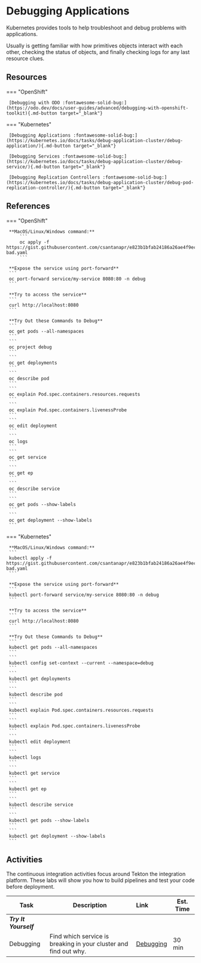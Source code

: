 # Debugging Applications

Kubernetes provides tools to help troubleshoot and debug problems with applications.

Usually is getting familiar with how primitives objects interact with each other, checking the status of objects, and finally checking logs for any last resource clues.

## Resources

=== "OpenShift"

     [Debugging with ODO :fontawesome-solid-bug:](https://odo.dev/docs/user-guides/advanced/debugging-with-openshift-toolkit){.md-button target="_blank"}

=== "Kubernetes"

     [Debugging Applications :fontawesome-solid-bug:](https://kubernetes.io/docs/tasks/debug-application-cluster/debug-application/){.md-button target="_blank"}

     [Debugging Services :fontawesome-solid-bug:](https://kubernetes.io/docs/tasks/debug-application-cluster/debug-service/){.md-button target="_blank"}

     [Debugging Replication Controllers :fontawesome-solid-bug:](https://kubernetes.io/docs/tasks/debug-application-cluster/debug-pod-replication-controller/){.md-button target="_blank"}

## References

=== "OpenShift"

     **MacOS/Linux/Windows command:**
         ```
         oc apply -f https://gist.githubusercontent.com/csantanapr/e823b1bfab24186a26ae4f9ec1ff6091/raw/1e2a0cca964c7b54ce3df2fc3fbf33a232511877/debugk8s-bad.yaml
         ```

     **Expose the service using port-forward**
     ```
     oc port-forward service/my-service 8080:80 -n debug
     ```

     **Try to access the service**
     ```
     curl http://localhost:8080
     ```

     **Try Out these Commands to Debug**
     ```
     oc get pods --all-namespaces
     ```
     ```
     oc project debug
     ```
     ```
     oc get deployments
     ```
     ```
     oc describe pod
     ```
     ```
     oc explain Pod.spec.containers.resources.requests
     ```
     ```
     oc explain Pod.spec.containers.livenessProbe
     ```
     ```
     oc edit deployment
     ```
     ```
     oc logs
     ```
     ```
     oc get service
     ```
     ```
     oc get ep
     ```
     ```
     oc describe service
     ```
     ```
     oc get pods --show-labels
     ```
     ```
     oc get deployment --show-labels
     ```

=== "Kubernetes"

     **MacOS/Linux/Windows command:**
     ```
     kubectl apply -f https://gist.githubusercontent.com/csantanapr/e823b1bfab24186a26ae4f9ec1ff6091/raw/1e2a0cca964c7b54ce3df2fc3fbf33a232511877/debugk8s-bad.yaml
     ```

     **Expose the service using port-forward**
     ```
     kubectl port-forward service/my-service 8080:80 -n debug
     ```

     **Try to access the service**
     ```
     curl http://localhost:8080
     ```

     **Try Out these Commands to Debug**
     ```
     kubectl get pods --all-namespaces
     ```
     ```
     kubectl config set-context --current --namespace=debug
     ```
     ```
     kubectl get deployments
     ```
     ```
     kubectl describe pod
     ```
     ```
     kubectl explain Pod.spec.containers.resources.requests
     ```
     ```
     kubectl explain Pod.spec.containers.livenessProbe
     ```
     ```
     kubectl edit deployment
     ```
     ```
     kubectl logs
     ```
     ```
     kubectl get service
     ```
     ```
     kubectl get ep
     ```
     ```
     kubectl describe service
     ```
     ```
     kubectl get pods --show-labels
     ```
     ```
     kubectl get deployment --show-labels
     ```

## Activities

The continuous integration activities focus around Tekton the integration platform. These labs will show you how to build pipelines and test your code before deployment.

| Task                  | Description                                                      | Link                                                | Est. Time |
| --------------------- | ---------------------------------------------------------------- | :-------------------------------------------------- | --------- |
| **_Try It Yourself_** |                                                                  |                                                     |
| Debugging             | Find which service is breaking in your cluster and find out why. | [Debugging](../../../labs/kubernetes/lab5/index.md) | 30 min    |
